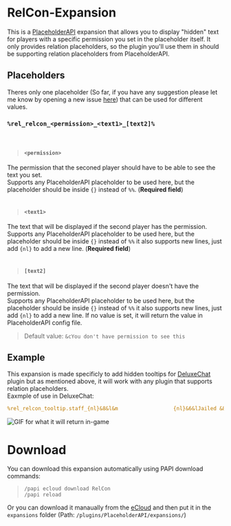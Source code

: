 # RelCon-Expansion
This is a [PlaceholderAPI](http://placeholderapi.com/) expansion that allows you to display "hidden" text for players with a specific
permission you set in the placeholder itself.
It only provides relation placeholders, so the plugin you'll use them in should be supporting relation placeholders from PlaceholderAPI.

## Placeholders

Theres only one placeholder (So far, if you have any suggestion please let me know by opening a new issue [here](https://github.com/aBo0oDyy/RelCon-Expansion/issues))
that can be used for different values.

### `%rel_relcon_<permission>_<text1>_[text2]%`
<br />

> #### `<permission>`
The permission that the seconed player should have to be able to see the text you set. <br />
Supports any PlaceholderAPI placeholder to be used here, but the placeholder should be inside `{}` instead of `%%`. (**Required field**)
<br />
<br />

> #### `<text1>`
The text that will be displayed if the second player has the permission. <br />
Supports any PlaceholderAPI placeholder to be used here, but the placeholder should be inside `{}` instead of `%%`
it also supports new lines, just add `{nl}` to add a new line. (**Required field**)
<br />
<br />

> #### `[text2]`
The text that will be displayed if the second player doesn't have the permission. <br />
Supports any PlaceholderAPI placeholder to be used here, but the placeholder should be inside `{}` instead of `%%` 
it also supports new lines, just add `{nl}` to add a new line.
If no value is set, it will return the value in PlaceholderAPI config file.
> 
> Default value: `&cYou don't have permission to see this`

## Example
This expansion is made specificly to add hidden tooltips for [DeluxeChat](https://www.spigotmc.org/resources/1277/) plugin but as mentioned above, it will work with
any plugin that supports relation placeholders. <br />
Eaxmple of use in DeluxeChat:
```yml
%rel_relcon_tooltip.staff_{nl}&8&l&m                  {nl}&6&lJailed &8&l» &7{essentials_jailed}_ %
```
![GIF for what it will return in-game](https://img.aboodyy.net/RelConExpansion.gif)

# Download
You can download this expansion automatically using PAPI download commands:

> ```
> /papi ecloud download RelCon
> /papi reload
> ```

Or you can download it manaually from the [eCloud](https://api.extendedclip.com/expansions/relcon/) and then put it in the `expansions` folder (Path: `/plugins/PlaceholderAPI/expansions/`)
